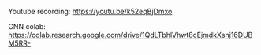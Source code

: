 Youtube recording: https://youtu.be/k52eqBjDmxo

CNN colab: https://colab.research.google.com/drive/1QdLTbhlVhwt8cEjmdkXsnj16DUBM5RR-
